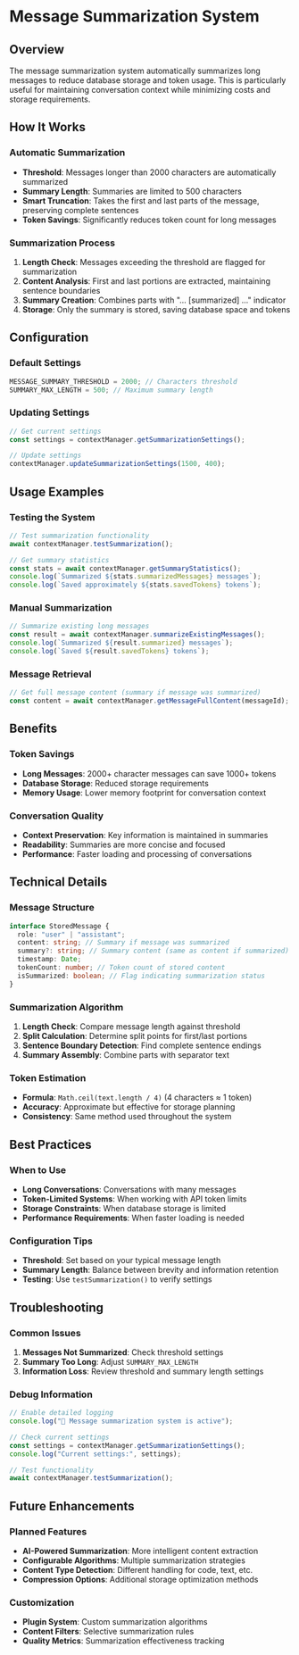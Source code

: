 # Message Summarization System

## Overview

The message summarization system automatically summarizes long messages to reduce database storage and token usage. This is particularly useful for maintaining conversation context while minimizing costs and storage requirements.

## How It Works

### Automatic Summarization

- **Threshold**: Messages longer than 2000 characters are automatically summarized
- **Summary Length**: Summaries are limited to 500 characters
- **Smart Truncation**: Takes the first and last parts of the message, preserving complete sentences
- **Token Savings**: Significantly reduces token count for long messages

### Summarization Process

1. **Length Check**: Messages exceeding the threshold are flagged for summarization
2. **Content Analysis**: First and last portions are extracted, maintaining sentence boundaries
3. **Summary Creation**: Combines parts with "... [summarized] ..." indicator
4. **Storage**: Only the summary is stored, saving database space and tokens

## Configuration

### Default Settings

```typescript
MESSAGE_SUMMARY_THRESHOLD = 2000; // Characters threshold
SUMMARY_MAX_LENGTH = 500; // Maximum summary length
```

### Updating Settings

```typescript
// Get current settings
const settings = contextManager.getSummarizationSettings();

// Update settings
contextManager.updateSummarizationSettings(1500, 400);
```

## Usage Examples

### Testing the System

```typescript
// Test summarization functionality
await contextManager.testSummarization();

// Get summary statistics
const stats = await contextManager.getSummaryStatistics();
console.log(`Summarized ${stats.summarizedMessages} messages`);
console.log(`Saved approximately ${stats.savedTokens} tokens`);
```

### Manual Summarization

```typescript
// Summarize existing long messages
const result = await contextManager.summarizeExistingMessages();
console.log(`Summarized ${result.summarized} messages`);
console.log(`Saved ${result.savedTokens} tokens`);
```

### Message Retrieval

```typescript
// Get full message content (summary if message was summarized)
const content = await contextManager.getMessageFullContent(messageId);
```

## Benefits

### Token Savings

- **Long Messages**: 2000+ character messages can save 1000+ tokens
- **Database Storage**: Reduced storage requirements
- **Memory Usage**: Lower memory footprint for conversation context

### Conversation Quality

- **Context Preservation**: Key information is maintained in summaries
- **Readability**: Summaries are more concise and focused
- **Performance**: Faster loading and processing of conversations

## Technical Details

### Message Structure

```typescript
interface StoredMessage {
  role: "user" | "assistant";
  content: string; // Summary if message was summarized
  summary?: string; // Summary content (same as content if summarized)
  timestamp: Date;
  tokenCount: number; // Token count of stored content
  isSummarized: boolean; // Flag indicating summarization status
}
```

### Summarization Algorithm

1. **Length Check**: Compare message length against threshold
2. **Split Calculation**: Determine split points for first/last portions
3. **Sentence Boundary Detection**: Find complete sentence endings
4. **Summary Assembly**: Combine parts with separator text

### Token Estimation

- **Formula**: `Math.ceil(text.length / 4)` (4 characters ≈ 1 token)
- **Accuracy**: Approximate but effective for storage planning
- **Consistency**: Same method used throughout the system

## Best Practices

### When to Use

- **Long Conversations**: Conversations with many messages
- **Token-Limited Systems**: When working with API token limits
- **Storage Constraints**: When database storage is limited
- **Performance Requirements**: When faster loading is needed

### Configuration Tips

- **Threshold**: Set based on your typical message length
- **Summary Length**: Balance between brevity and information retention
- **Testing**: Use `testSummarization()` to verify settings

## Troubleshooting

### Common Issues

1. **Messages Not Summarized**: Check threshold settings
2. **Summary Too Long**: Adjust `SUMMARY_MAX_LENGTH`
3. **Information Loss**: Review threshold and summary length settings

### Debug Information

```typescript
// Enable detailed logging
console.log("📝 Message summarization system is active");

// Check current settings
const settings = contextManager.getSummarizationSettings();
console.log("Current settings:", settings);

// Test functionality
await contextManager.testSummarization();
```

## Future Enhancements

### Planned Features

- **AI-Powered Summarization**: More intelligent content extraction
- **Configurable Algorithms**: Multiple summarization strategies
- **Content Type Detection**: Different handling for code, text, etc.
- **Compression Options**: Additional storage optimization methods

### Customization

- **Plugin System**: Custom summarization algorithms
- **Content Filters**: Selective summarization rules
- **Quality Metrics**: Summarization effectiveness tracking
